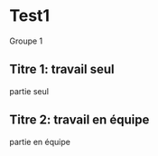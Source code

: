 # Test1
Groupe 1
## Titre 1: travail seul
partie seul
## Titre 2: travail en équipe
partie en équipe
